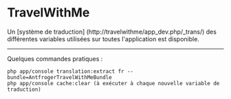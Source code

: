 TravelWithMe
============

Un [système de traduction] (http://travelwithme/app_dev.php/_trans/) des différentes variables utilisées sur toutes l'application est disponible.

---

Quelques commandes pratiques :

    php app/console translation:extract fr --bundle=AntfrogerTravelWithMeBundle
    php app/console cache:clear (à exécuter à chaque nouvelle variable de traduction)
